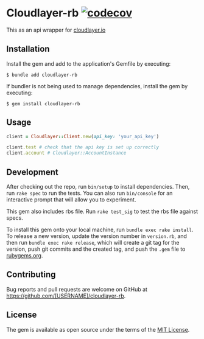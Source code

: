 # Cloudlayer-rb [![codecov](https://codecov.io/gh/lauratpa/cloudlayer-rb/branch/main/graph/badge.svg?token=RF3F7I3EFA)](https://codecov.io/gh/lauratpa/cloudlayer-rb)

This as an api wrapper for [cloudlayer.io](https://docs.cloudlayer.io/)

## Installation

Install the gem and add to the application's Gemfile by executing:

    $ bundle add cloudlayer-rb

If bundler is not being used to manage dependencies, install the gem by executing:

    $ gem install cloudlayer-rb

## Usage

```ruby
client = Cloudlayer::Client.new(api_key: 'your_api_key')

client.test # check that the api key is set up correctly
client.account # Cloudlayer::AccountInstance
```

## Development

After checking out the repo, run `bin/setup` to install dependencies. Then, run `rake spec` to run the tests. You can also run `bin/console` for an interactive prompt that will allow you to experiment.

This gem also includes rbs file. Run `rake test_sig` to test the rbs file against specs.

To install this gem onto your local machine, run `bundle exec rake install`. To release a new version, update the version number in `version.rb`, and then run `bundle exec rake release`, which will create a git tag for the version, push git commits and the created tag, and push the `.gem` file to [rubygems.org](https://rubygems.org).

## Contributing

Bug reports and pull requests are welcome on GitHub at https://github.com/[USERNAME]/cloudlayer-rb.

## License

The gem is available as open source under the terms of the [MIT License](https://opensource.org/licenses/MIT).
